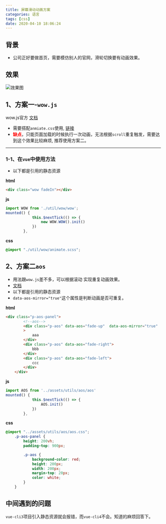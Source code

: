 ```yaml
---
title: 屏幕滑动动画方案
categories: 语言
tags: [css]
date: 2020-04-10 18:06:24
---
```


<meta name="referrer" content="no-referrer" />

## 背景
* 公司正好要做首页，需要模仿别人的官网，滑轮切换要有动画效果。
 
## 效果
![效果图](https://user-gold-cdn.xitu.io/2020/4/8/17158eb37f9c4e3b?w=326&h=896&f=gif&s=93186)

## 1、方案一-`wow.js` 

wow.js官方 [文档](https://wowjs.uk/docs.html)  
* 需要搭配`anmiate.css`使用, [链接](https://daneden.github.io/animate.css/) 
* **<font color=red>缺点</font>**，只能页面加载的时候执行一次动画，无法根据`scroll`重复触发，需要达到这个效果比较麻烦, 推荐使用方案二。 
---
### 1-1、在`vue`中使用方法  
* 以下都是引用的静态资源   
 

**html** 
```html
<div class="wow fadeIn"></div>
```

**js**
```js
import WOW from './util/wow/wow';
mounted() {
            this.$nextTick(() => {
                new WOW.WOW().init()
            })
        },
``` 

**css**
```css 
@import "./util/wow/animate.scss";
```
 
 ## 2、方案二`aos` 
 * 用法跟`wow.js`差不多，可以根据滚动 实现重复动画效果。
 * [文档](https://github.com/michalsnik/aos) 
 * 以下都是引用的静态资源
 * `data-aos-mirror="true"`这个属性是判断动画是否可重复。
 

**html** 
```html
<div class="p-aos-panel">
        <!--aos-->
        <div class="p-aos" data-aos="fade-up"  data-aos-mirror="true"
        >
            aaa
        </div>
        <div class="p-aos" data-aos="fade-right">
            bbb
        </div>
        <div class="p-aos" data-aos="fade-left">
            ccc
        </div>
    </div>
```

**js**
```js
import AOS from '../assets/utils/aos/aos'
mounted() {
            this.$nextTick(() => {
                AOS.init()
            })
        },
``` 

**css** 

```css 
@import "../assets/utils/aos/aos.css";
    .p-aos-panel {
        height: 200vh;
        padding-top: 900px;

        .p-aos {
            background-color: red;
            height: 200px;
            width: 200px;
            margin-top: 20px;
            color: white;
        }
    }
``` 
 
## 中间遇到的问题 
`vue-cli3`项目引入静态资源就会报错，而`vue-cli4`不会。知道的麻烦回答下。


